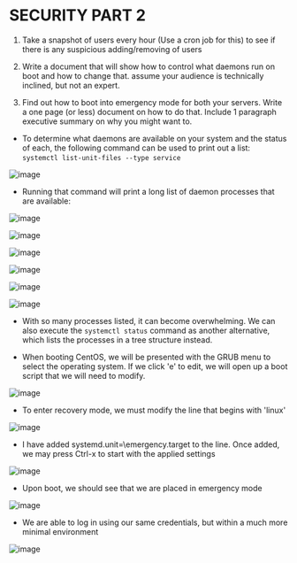 # SECURITY PART 2

1. Take a snapshot of users every hour (Use a cron job for this) to see if there is any suspicious adding/removing of users 

2. Write a document that will show how to control what daemons run on boot and how to change that.  assume your audience is technically inclined, but not an expert. 

3. Find out how to boot into emergency mode for both your servers.  Write a one page (or less) document on how to do that. Include 1 paragraph executive summary on why you might want to. 

- To determine what daemons are available on your system and the status of each, the following command can be used to print out a list: `systemctl list-unit-files --type service`

![image](https://user-images.githubusercontent.com/64757540/102255644-567fb480-3ed8-11eb-8091-3d62f61fa0fb.png)

- Running that command will print a long list of daemon processes that are available:

![image](https://user-images.githubusercontent.com/64757540/102255690-65666700-3ed8-11eb-9b61-ebf20db2f097.png)

![image](https://user-images.githubusercontent.com/64757540/102255701-69928480-3ed8-11eb-9fa8-5c1343039b67.png)

![image](https://user-images.githubusercontent.com/64757540/102255713-6d260b80-3ed8-11eb-85b3-08b248b52562.png)

![image](https://user-images.githubusercontent.com/64757540/102255730-71eabf80-3ed8-11eb-8786-e9ebb63e1645.png)

![image](https://user-images.githubusercontent.com/64757540/102255738-757e4680-3ed8-11eb-8fb4-f3705cc095ae.png)

![image](https://user-images.githubusercontent.com/64757540/102255748-79aa6400-3ed8-11eb-9de5-942d5d14818e.png)

- With so many processes listed, it can become overwhelming. We can also execute the `systemctl status` command as another alternative, which lists the processes in a tree structure instead.



- When booting CentOS, we will be presented with the GRUB menu to select the operating system. If we click 'e' to edit, we will open up a boot script that we will need to modify.

![image](https://user-images.githubusercontent.com/64757540/102248564-48796600-3ecf-11eb-89c7-81f6a2670f17.png)

- To enter recovery mode, we must modify the line that begins with 'linux'

![image](https://user-images.githubusercontent.com/64757540/102248663-69da5200-3ecf-11eb-9734-23f5eb8b1fa1.png)

- I have added systemd.unit=\emergency.target to the line. Once added, we may press Ctrl-x to start with the applied settings

![image](https://user-images.githubusercontent.com/64757540/102249202-1ae0ec80-3ed0-11eb-958c-eede7c8494de.png)

- Upon boot, we should see that we are placed in emergency mode

![image](https://user-images.githubusercontent.com/64757540/102249264-2c29f900-3ed0-11eb-9b06-c63fddaded33.png)

- We are able to log in using our same credentials, but within a much more minimal environment

![image](https://user-images.githubusercontent.com/64757540/102249316-3c41d880-3ed0-11eb-8f18-9fdd620cc51a.png)
